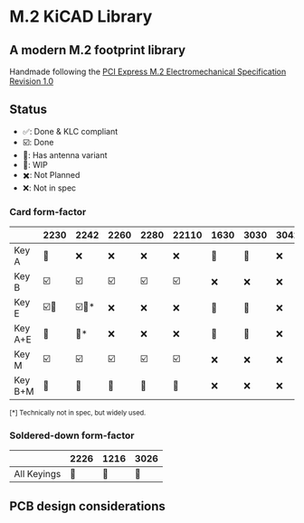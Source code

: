# M.2 KiCAD Library

## A modern M.2 footprint library

Handmade following the [PCI Express M.2 Electromechanical Specification Revision 1.0](https://web.archive.org/web/20200613074028/http://read.pudn.com/downloads794/doc/project/3133918/PCIe_M.2_Electromechanical_Spec_Rev1.0_Final_11012013_RS_Clean.pdf)

## Status

- ✅: Done & KLC compliant
- ☑️: Done
- 📶: Has antenna variant
- 🚧: WIP
- ✖️: Not Planned
- ❌: Not in spec

### Card form-factor

|         	| 2230 	| 2242 	| 2260 	| 2280 	| 22110 	| 1630 	| 3030 	| 3042 	|
|---------	|------	|------	|------	|------	|-------	|------	|------	|------	|
| Key A   	| 🚧    	| ❌    	| ❌    	| ❌    	| ❌     	| 🚧    	| 🚧    	| ❌    	|
| Key B   	| ☑️    	| ☑️    	| ☑️    	| ☑️    	| ☑️     	| ❌    	| ❌    	| ❌    	|
| Key E   	| ☑️📶   	| ☑️📶\*  	| ❌    	| ❌    	| ❌     	| 🚧    	| 🚧    	| ❌    	|
| Key A+E 	| 🚧    	| 🚧*   	| ❌    	| ❌    	| ❌     	| 🚧    	| 🚧    	| ❌    	|
| Key M   	| ☑️    	| ☑️    	| ☑️    	| ☑️    	| ☑️     	| ❌    	| ❌    	| ❌    	|
| Key B+M 	| 🚧    	| 🚧    	| 🚧    	| 🚧    	| 🚧     	| ❌    	| ❌    	| ❌    	|

<sub>[\*] Technically not in spec, but widely used.</sub>

### Soldered-down form-factor

|        	| 2226 	| 1216 	| 3026 	|
|--------	|------	|------	|------	|
| All Keyings 	| 🚧    	| 🚧    	| 🚧    	|

## PCB design considerations